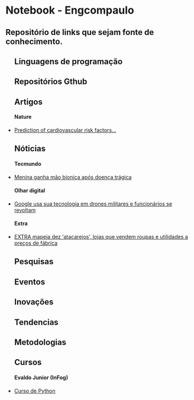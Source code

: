 # Notebook - Engcompaulo

<h2><a ></a>Repositório de links que sejam fonte de conhecimento.</h2>
<ul>
<h2>Linguagens de programação</h2>
<h3></h3>
<h2>Repositórios Gthub</h2>
<h3></h3>
<h2>Artigos</h2>
<h4>Nature</h4> <li><a href="https://www.nature.com/articles/s41551-018-0195-0.epdf?referrer_access_token=o4N4Dn6D8MCdHMaEPcJRSdRgN0jAjWel9jnR3ZoTv0OMsbBDq-7d5VZef-dAA8S42ksrZ1yBZ3WBQt5pZ416cy7NQGq1FbJJy0uOTxIoC3CU8nn8fmT-RTRVz8SQRPFLm0cYdoImE_dKVIAFZ7b8nkt2psCXq84UXbc6hD3LdmhhYeg_IXJ76pHskPiwglJrfb2pbHKNRbxLRTEINRQEArNZz-Zp76__1cHbFgJzp1Hxs44GWqePax0dzHwZP5vflsjDWMlFlQAW3YRqWEnHOSFAkIkCqVuddKEPs6pfrKlyeodESH9cFe_o51miGbr0&tracking_referrer=www.theverge.com">Prediction of cardiovascular risk factors...</a></li>
<h2>Nóticias</h2>
<h4>Tecmundo</h4> <li><a href="https://www.tecmundo.com.br/ciencia/127945-menina-ganha-mao-bionica-doenca-tragica.htm">Menina ganha mão bionica após doença trágica</a></li>
<h4>Olhar digital</h4> <li><a href="https://www.tecmundo.com.br/ciencia/127945-menina-ganha-mao-bionica-doenca-tragica.htm">Google usa sua tecnologia em drones militares e funcionários se revoltam</a></li>
<h4>Extra</h4> <li><a href="https://extra.globo.com/noticias/economia/extra-mapeia-dez-atacarejos-lojas-que-vendem-roupas-utilidades-precos-de-fabrica-12104198.html">EXTRA mapeia dez ‘atacarejos’, lojas que vendem roupas e utilidades a preços de fábrica</a></li>
<h2>Pesquisas</h2>
<h3></h3>
<h2>Eventos</h2>
<h3></h3>
<h2>Inovações</h2>
<h3></h3>
<h2>Tendencias</h2>
<h3></h3>
<h2>Metodologias</h2>
<h3></h3>
<h2>Cursos</h2>
<h4>Evaldo Junior (InFog)</h4> <li><a href="http://blog.evaldojunior.com.br/aulas-de-python.html">Curso de Python</a></li>
<!-- <li><a href="">exemplo</a></li>
<li><a href="">exemplo</a></li>
<h4>Fonte</h4> <li><a href="">Nome do link</a></li>
 -->
</ul>

